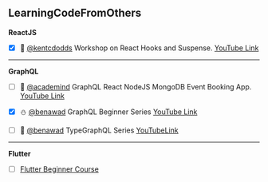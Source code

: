 ## LearningCodeFromOthers

**ReactJS**

- [x] :koala: [@kentcdodds](https://github.com/kentcdodds/modern-react) Workshop
      on React Hooks and Suspense. [YouTube Link](https://youtu.be/xcZXS_VEJS0)

---

**GraphQL**

- [ ] :confetti_ball:
      [@academind](https://github.com/academind/yt-graphql-react-event-booking-api)
      GraphQL React NodeJS MongoDB Event Booking App.
      [YouTube Link](https://www.youtube.com/playlist?list=PL55RiY5tL51rG1x02Yyj93iypUuHYXcB*)

* [x] :snowman: [@benawad](https://github.com/benawad/graphql-beginner-series)
      GraphQL Beginner Series
      [YouTube Link](https://www.youtube.com/playlist?list=PLN3n1USn4xln0j_NN9k4j5hS1thsGibKi)

* [ ] :evergreen_tree:
      [@benawad](https://github.com/benawad/type-graphql-series) TypeGraphQL
      Series
      [YouTubeLink](https://www.youtube.com/playlist?list=PLN3n1USn4xlma1bBu3Tloe4NyYn9Ko8Gs)

---

**Flutter**

- [ ] [Flutter Beginner Course](https://github.com/gnasamx/LearningCode/tree/master/Flutter/first_app)
